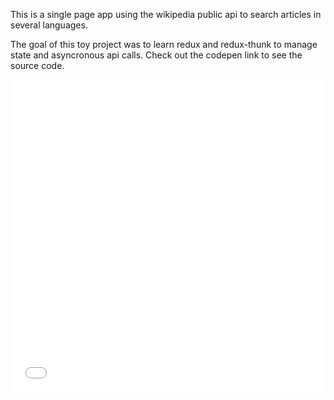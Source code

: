 <!-- vim: set ft=markdown spl=en spell :-->
This is a single page app using the wikipedia public api to search articles in
several languages.

The goal of this toy project was to learn redux and redux-thunk to manage
state and asyncronous api calls. Check out the codepen link to see the source
code.

<iframe height='500' width='100%' scrolling='no' title='React Wikipedia real-time search SPA'
src='//codepen.io/haakenlid/embed/mmMPRp/?height=382&theme-id=22458&default-tab=result&embed-version=2'
frameborder='no' allowtransparency='true' allowfullscreen='true' style='width:
100%;'>See the Pen <a href='https://codepen.io/haakenlid/pen/mmMPRp/'>React
Wikipedia real-time search SPA</a> by Håken Lid (<a
href='https://codepen.io/haakenlid'>@haakenlid</a>) on <a
href='https://codepen.io'>CodePen</a>.
</iframe>
